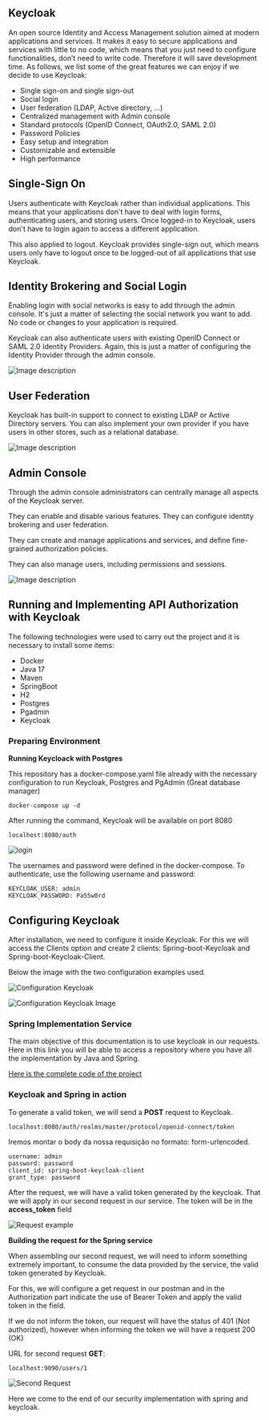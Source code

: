 ## Keycloak

An open source Identity and Access Management solution aimed at modern applications and services. It makes it easy to secure applications and services with little to no code, which means that you just need to configure functionalities, don’t need to write code. Therefore it will save development time. As follows, we list some of the great features we can enjoy if we decide to use Keycloak:

- Single sign-on and single sign-out
- Social login
- User federation (LDAP, Active directory, …)
- Centralized management with Admin console
- Standard protocols (OpenID Connect, OAuth2.0, SAML 2.0)
- Password Policies
- Easy setup and integration
- Customizable and extensible
- High performance

## Single-Sign On
Users authenticate with Keycloak rather than individual applications. This means that your applications don't have to deal with login forms, authenticating users, and storing users. Once logged-in to Keycloak, users don't have to login again to access a different application.

This also applied to logout. Keycloak provides single-sign out, which means users only have to logout once to be logged-out of all applications that use Keycloak.

## Identity Brokering and Social Login
Enabling login with social networks is easy to add through the admin console. It's just a matter of selecting the social network you want to add. No code or changes to your application is required.

Keycloak can also authenticate users with existing OpenID Connect or SAML 2.0 Identity Providers. Again, this is just a matter of configuring the Identity Provider through the admin console.


![Image description](https://dev-to-uploads.s3.amazonaws.com/uploads/articles/6rpqw7vswvbrci09s8z7.png)

## User Federation
Keycloak has built-in support to connect to existing LDAP or Active Directory servers. You can also implement your own provider if you have users in other stores, such as a relational database.


![Image description](https://dev-to-uploads.s3.amazonaws.com/uploads/articles/paj23t4r0yd97mk0kbhl.png)

## Admin Console
Through the admin console administrators can centrally manage all aspects of the Keycloak server.

They can enable and disable various features. They can configure identity brokering and user federation.

They can create and manage applications and services, and define fine-grained authorization policies.

They can also manage users, including permissions and sessions.


![Image description](https://dev-to-uploads.s3.amazonaws.com/uploads/articles/c34lx0yjl3ip4zmu9ni0.png)

## Running and Implementing API Authorization with Keycloak

The following technologies were used to carry out the project and it is necessary to install some items:

- Docker
- Java 17
- Maven
- SpringBoot
- H2
- Postgres
- Pgadmin
- Keycloak

### Preparing Environment

**Running Keycloack with Postgres**

This repository has a docker-compose.yaml file already with the necessary configuration to run Keycloak, Postgres and PgAdmin (Great database manager)

```
docker-compose up -d
```

After running the command, Keycloak will be available on port 8080

```
localhost:8080/auth
```

![login](https://dev-to-uploads.s3.amazonaws.com/uploads/articles/pvr8e4vi7fbb9786faxy.png)


The usernames and password were defined in the docker-compose. To authenticate, use the following username and password:

```
KEYCLOAK_USER: admin
KEYCLOAK_PASSWORD: Pa55w0rd
```

## Configuring Keycloak

After installation, we need to configure it inside Keycloak. For this we will access the Clients option and create 2 clients: Spring-boot-Keycloak and Spring-boot-Keycloak-Client.

Below the image with the two configuration examples used.


![Configuration Keycloak](https://dev-to-uploads.s3.amazonaws.com/uploads/articles/6qtqxq7blj2h5vap0sds.png)

![Configuration Keycloak](https://dev-to-uploads.s3.amazonaws.com/uploads/articles/d7xez0co4i3knftvoxhx.png)
Image

### Spring Implementation Service

The main objective of this documentation is to use keycloak in our requests. Here in this link you will be able to access a repository where you have all the implementation by Java and Spring.

[Here is the complete code of the project](https://github.com/lucasnscr/OpenId-Keycloak-Spring)

### Keycloak and Spring in action

To generate a valid token, we will send a **POST** request to Keycloak.

```
localhost:8080/auth/realms/master/protocol/openid-connect/token
```

Iremos montar o body da nossa requisição no formato: form-urlencoded.

```
username: admin
password: password
client_id: spring-boot-keycloak-client
grant_type: password
```

After the request, we will have a valid token generated by the keycloak. That we will apply in our second request in our service. The token will be in the **access_token** field


![Request example](https://dev-to-uploads.s3.amazonaws.com/uploads/articles/akb8hxh0gfxt7mn3rdhj.png)


**Building the request for the Spring service**

When assembling our second request, we will need to inform something extremely important, to consume the data provided by the service, the valid token generated by Keycloak.


For this, we will configure a get request in our postman and in the Authorization part indicate the use of Bearer Token and apply the valid token in the field.

If we do not inform the token, our request will have the status of 401 (Not authorized), however when informing the token we will have a request 200 (OK)


URL for second request **GET**:

```
localhost:9090/users/1
```

![Second Request](https://dev-to-uploads.s3.amazonaws.com/uploads/articles/zw2itl10cyrrc120qz1c.png)

Here we come to the end of our security implementation with spring and keycloak.

